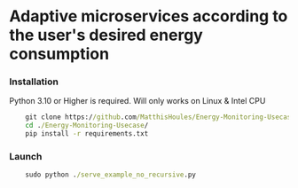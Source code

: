 # Adaptive microservices according to the user's desired energy consumption

### Installation
Python 3.10 or Higher is required.
Will only works on Linux & Intel CPU

```cmd
    git clone https://github.com/MatthisHoules/Energy-Monitoring-Usecase.git
    cd ./Energy-Monitoring-Usecase/
    pip install -r requirements.txt
```


### Launch
```cmd
    sudo python ./serve_example_no_recursive.py
```

